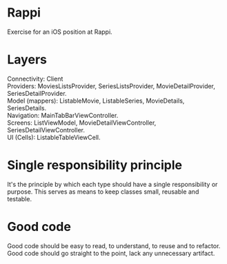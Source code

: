# Rappi
Exercise for an iOS position at Rappi.

# Layers
Connectivity: Client  
Providers: MoviesListsProvider, SeriesListsProvider, MovieDetailProvider, SeriesDetailProvider.  
Model (mappers): ListableMovie, ListableSeries, MovieDetails, SeriesDetails.  
Navigation: MainTabBarViewController.  
Screens: ListViewModel, MovieDetailViewController, SeriesDetailViewController.  
UI (Cells): ListableTableViewCell.  

# Single responsibility principle
It's the principle by which each type should have a single responsibility or purpose. This serves as means to keep classes small, reusable and testable.

# Good code
Good code should be easy to read, to understand, to reuse and to refactor. Good code should go straight to the point, lack any unnecessary artifact.
